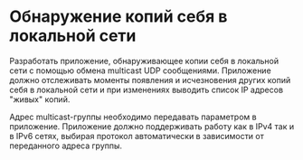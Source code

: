 # Обнаружение копий себя в локальной сети
Разработать приложение, обнаруживающее копии себя в локальной сети с помощью обмена multicast UDP сообщениями. 
Приложение должно отслеживать моменты появления и исчезновения других копий себя в локальной сети и при изменениях 
выводить список IP адресов "живых" копий.

Адрес multicast-группы необходимо передавать параметром в приложение. Приложение должно поддерживать работу 
как в IPv4 так и в IPv6 сетях, выбирая протокол автоматически в зависимости от переданного адреса группы.